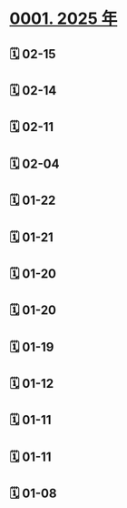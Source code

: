 # [0001. 2025 年](https://github.com/Tdahuyou/TNotes.footprints/tree/main/notes/0001.%202025%20%E5%B9%B4)

## 🗓 02-15

<Footprints :times="[2025, 2, 15, 14, 2]">
  <template #text-area>
    <p>包场看了哪吒 2。</p>
    <p>本是昨晚买的 10 点的场次，凌晨结束，因突然下雨 🌧️ 改签到了今天中午。</p>
    <p>今早准备出门的时候发现雨 🌧️ 还在下，就喊了 🚗。</p>
    <p>吐槽一句，天气预报有些水了，连错两次。</p>
    <p>看完后的感觉，👍 👍 👍，难怪票房那么高。</p>
    <p>这部片子看下来花了近两张票的费用 —— 40 ➕ 5 改签费 ➕ 30 来回打车费，但还是感觉值得。</p>
    <p>印象深刻的细节说来有点儿奇怪，就是哪吒撒尿的那个片段，撒完之后又续了一小段，创作有心了 ~(¯▽¯~)。</p>
  </template>
  <template #image-list="{ openModal }">
    <img src="https://cdn.jsdelivr.net/gh/Tdahuyou/imgs@main/2025-02-15-18-11-29.png" @click="openModal(0)"/>
    <img src="https://cdn.jsdelivr.net/gh/Tdahuyou/imgs@main/2025-02-15-18-11-34.png" @click="openModal(1)"/>
    <img src="https://cdn.jsdelivr.net/gh/Tdahuyou/imgs@main/2025-02-15-18-11-39.png" @click="openModal(2)"/>
    <img src="https://cdn.jsdelivr.net/gh/Tdahuyou/imgs@main/2025-02-15-18-11-53.png" @click="openModal(3)"/>
  </template>
</Footprints>

## 🗓 02-14

<Footprints :times="[2025, 2, 14]">
  <template #text-area>
    <p>这周来公司面试 app 开发的人有些多，老大说面试的时候让我也一起过去，协助老大和公司的技术大佬一起参与面试，主要负责问一些前端相关的问题。</p>
    <p>对于 flutter、react native，我目前也仅仅是简单了解过，并没有啥实战经验。</p>
    <p>看到简历的时候发现都是 8、9 年工作经验的，想到自己才 3 年不到，心里甚是发虚。</p>
    <p>身份突然就从求职者变为了面试官，然后又被称呼为陶老师，便更是发虚了。</p>
    <p>记得面第一个的时候，我还把 flutter 的开发语言 dart 的发音给读错了 -_-||。</p>
    <p>不过面完第一个之后，我就立刻跑到好 xd 那去装逼了。</p>
    <p>我跟你说，我今天面试别人了，🐂🍺 不？……</p>
    <p>最后记录一下这一周实际面下来的整体感觉吧！</p>
    <p>4️⃣ 字总结 —— 更自信了</p>
    <p>同时也给自己提个醒，学到老，活到老。</p>
    <p>调整好心态 —— 争取做到进一步有一步的欢喜。</p>
    <p>持续学习、持续输入、持续输出、持续分享。</p>
  </template>
</Footprints>

## 🗓 02-11

<Footprints :times="[2025, 2, 11]">
  <template #text-area>
    <p>4 月份公司计划要搬迁，我到时候应该也要搬家，这段时间正好清理一些大件的可能不再需要的物品。</p>
    <p>下个房子应该是一个公寓，工区有健身房，而且公司新楼貌似也有健身房，跑步机就没必要留了，丢海鲜市场 500 出掉了。</p>
    <p>记得这个跑步机是 24 年初左右从闲鱼入手的，入手价是 1080，用了一年左右，也是时候道别拉 ～</p>
  </template>
  <template #image-list="{ openModal }">
    <img src="https://cdn.jsdelivr.net/gh/Tdahuyou/imgs@main/2025-02-15-21-01-23.png" @click="openModal(0)"/>
  </template>
</Footprints>

## 🗓 02-04

<Footprints :times="[2025, 2, 4]">
  <template #text-area>
    <p>初七了</p>
    <p>明儿就上班了</p>
    <p>记录一下 25 年春节回家的这些天做的一些事儿</p>
    <p>必须承认</p>
    <p>回家的第一件事儿就是 - 搭建学习环境 - 把带回家的 mac studio 给准备好，接好显示器，键鼠、iPad、网络，准备好学习环境。</p>
    <p>可以说是换了个地儿学习（实际上貌似啥也没干，就是研究了一波 B 站的充电视频机制。）</p>
    <p>然后就是</p>
    <p>1️⃣ 打桌球～</p>
    <p>2️⃣ 剧本杀～</p>
    <p>3️⃣ 密室～</p>
    <p>4️⃣ 搓麻将～</p>
    <p>5️⃣ 吃排档～</p>
    <p>6️⃣ 吹牛逼～</p>
    <p>7️⃣ 远程看猫～</p>
    <p>8️⃣ 吃糯米饭～</p>
    <p>……</p>
    <p>剧本杀的体验不是很好</p>
    <p>通过这件事儿也体现出了薇姐的 🐂🍺</p>
    <p>直接要回了一半多的费用</p>
    <p>哥几个大老爷们本以为能打个八九折就蛮不错的了</p>
    <p>着实没想到能退回 500（总共不到 1k）</p>
    <p>---</p>
    <p>糯米饭可以说是老家的特色了</p>
    <p>至少在上海工作这两年没在外卖上搜到过</p>
    <p>搜到的主要都是一些饭团 🍙 啥的</p>
    <p>---</p>
    <p>回家之前给 we 准备好了半个月的水和粮</p>
    <p>回家这段时间</p>
    <p>时不时就打开米家 App 远程瞅瞅猫</p>
    <p>晚上睡前也要打开手机看上一会儿</p>
    <p>看着 we 半夜 2、3 点还趴在冰箱上望着门</p>
    <p>试着叫了一下她</p>
    <p>结果还真回头了</p>
    <p>看来是真没睡</p>
    <p>……</p>
    <p>当时是真想抱抱她</p>
    <p>---</p>
  </template>
  <template #image-list="{ openModal }">
    <img src="https://cdn.jsdelivr.net/gh/Tdahuyou/imgs@main/2025-02-04-21-30-09.png" @click="openModal(0)"/>
    <img src="https://cdn.jsdelivr.net/gh/Tdahuyou/imgs@main/2025-02-04-21-30-22.png" @click="openModal(1)"/>
    <img src="https://cdn.jsdelivr.net/gh/Tdahuyou/imgs@main/2025-02-04-21-27-16.png" @click="openModal(2)"/>
    <img src="https://cdn.jsdelivr.net/gh/Tdahuyou/imgs@main/2025-02-04-21-27-23.png" @click="openModal(3)"/>
    <img src="https://cdn.jsdelivr.net/gh/Tdahuyou/imgs@main/2025-02-04-21-36-50.png" @click="openModal(4)"/>
    <img src="https://cdn.jsdelivr.net/gh/Tdahuyou/imgs@main/2025-02-04-21-36-58.png" @click="openModal(5)"/>
    <img src="https://cdn.jsdelivr.net/gh/Tdahuyou/imgs@main/2025-02-04-21-29-19.png" @click="openModal(6)"/>
    <img src="https://cdn.jsdelivr.net/gh/Tdahuyou/imgs@main/2025-02-04-21-29-35.png" @click="openModal(7)"/>
    <img src="https://cdn.jsdelivr.net/gh/Tdahuyou/imgs@main/2025-02-04-21-29-54.png" @click="openModal(8)"/>
  </template>
</Footprints>


## 🗓 01-22

<Footprints :times="[2025, 1, 22, 23, 47]">
  <template #text-area>
    <p>通马桶</p>
    <p>专业团队</p>
    <p>两人上门</p>
    <p>原本电话里报价 85 起步</p>
    <p>上门看过问题后报价 425</p>
    <p>我：这个价格我不接受，谢谢，你们请回吧。</p>
    <p>最后对方要价 200，不走平台，直接转账。</p>
    <p>实在有些困了，就答应了。</p>
    <p>这俩老哥，老江湖了，答应后开始拿起家伙打气，打完气对准马桶口开了两枪，保险估计全程预计没到 3min，就通好了。通的过程中还在跟下一个客户通着电话，说一会儿就到。</p>
    <p>确实挺赚钱的…</p>
    <p>就先写到这吧，该睡觉了。</p>
    <p>简单记录一下这平凡生活中略微显得有点儿特别的事儿～</p>
  </template>
  <template #image-list="{ openModal }">
    <img src="https://cdn.jsdelivr.net/gh/Tdahuyou/imgs@main/2025-01-23-07-26-44.png" @click="openModal(0)"/>
  </template>
</Footprints>

## 🗓 01-21

<Footprints :times="[2025, 1, 21, 23, 20]">
  <template #text-area>
    <p>洗衣机：过年了，换双新鞋吧！</p>
    <p>我：好的 ～ 好的 ～</p>
  </template>
  <template #image-list="{ openModal }">
    <img src="https://cdn.jsdelivr.net/gh/Tdahuyou/imgs@main/2025-01-21-23-25-53.png" @click="openModal(0)"/>
    <img src="https://cdn.jsdelivr.net/gh/Tdahuyou/imgs@main/2025-01-21-23-25-40.png" @click="openModal(1)"/>
  </template>
</Footprints>

## 🗓 01-20

<Footprints :times="[2025, 1, 20]">
  <template #text-area>
    <p>做梦</p>
    <p>梦到自己在高考</p>
    <p>交了白卷（只写了名字）</p>
    <p>立刻被吓醒</p>
    <p>早就不是什么学生了</p>
    <p>还高考个 der</p>
    <p>洗漱完</p>
    <p>然后屁颠儿屁颠儿地滚去上班</p>
  </template>
  <template #other-info>☀️</template>
</Footprints>

## 🗓 01-20

<Footprints :times="[2025, 1, 20]">
  <template #text-area>
    <p>昨晚干饭时路过一家干洗店</p>
    <p>想着年前把羽绒服和鞋子洗一波</p>
    <p>询问了店员说是</p>
    <p>羽绒服 40</p>
    <p>鞋子（忘记问了）</p>
    <p>晚上八点关门</p>
    <p>想到周一下班送来的话，时间应该来得及</p>
    <p>结果送到后改口说得年后了</p>
    <p>间隔一宿，送来洗的量太多了，干不完。</p>
    <p>哎，于是又把衣服鞋子送回了家，打算直接丢洗衣机解决了。</p>
  </template>
  <template #other-info>🌙</template>
</Footprints>

## 🗓 01-19

<Footprints :times="[2025, 1, 19]">
  <template #text-area>
    <p>✍️ 葛大爷语录</p>
    <p>近期在搭建个人的笔记站点</p>
    <p>开始整理早期写过的一些笔记</p>
    <p>看到了这篇葛大爷语录</p>
    <p>现在读来也感觉挺有道理</p>
    <p>应该是几年前在刷 B 站刷视频的时候无意间记下来的</p>
    <p>---</p>
    <p>打在胎里，就随时有可能流产。</p>
    <p>当妈的一口烟儿，就可能长成畸形。</p>
    <p>长慢了，心脏缺损；长快了，就六指。</p>
    <p>好容易儿扛过十个月生出来了，一不留神，还得让产钳把脑袋夹扁了。</p>
    <p>都躲过去了，小儿麻痹、百日咳、猩红热、大脑炎还在前面等着呢。</p>
    <p>哭起来呛奶，走起来摔跤。</p>
    <p>摸水水烫，碰火火燎。</p>
    <p>是个东西撞上，咋就是个半死。</p>
    <p>唉~，钙多了，不长个儿；钙少了吧，罗圈腿。</p>
    <p>总算混到会吃饭，能出门儿了。</p>
    <p>天上下雹子，地下跑汽车。</p>
    <p>大街小巷是个暗处就躲着坏人。</p>
    <p>你说赶上谁都是个九死一生。</p>
    <p>不送命，也得落个残疾。</p>
    <p>势利眼、冷脸子、闲言碎语、指桑骂槐，好了遭人嫉妒，差了让人瞧不起。</p>
    <p>忠厚人家说你傻，精明了人家说你奸。</p>
    <p>冷淡了大伙说你傲，热情了群众说你浪。</p>
    <p>走到前头挨闷棍，走到后头全没份儿。</p>
  </template>
</Footprints>

## 🗓 01-12

<Footprints :times="[2025, 1, 12]">
  <template #text-area>
    <p>继续煲汤(っ´▽｀)っ🍲</p>
    <p>排骨汤</p>
  </template>
  <template #image-list="{ openModal }">
    <img src="https://cdn.jsdelivr.net/gh/Tdahuyou/imgs@main/2025-02-04-21-13-01.png" @click="openModal(0)"/>
  </template>
</Footprints>

## 🗓 01-11

<Footprints :times="[2025, 1, 11]">
  <template #text-area>
    <p>这周体验了一波新活法</p>
    <p>下班到家喂完猫就玩游戏</p>
    <p>直到半夜</p>
    <p>平均睡眠 4h</p>
    <p>然后隔天继续屁颠儿屁颠儿地滚去上班</p>
    <p>地铁上差点儿没晕过去</p>
  </template>
  <template #image-list="{ openModal }">
    <img src="https://cdn.jsdelivr.net/gh/Tdahuyou/imgs@main/2025-02-04-21-47-56.png" @click="openModal(0)"/>
  </template>
  <template #other-info>☀️</template>
</Footprints>

## 🗓 01-11

<Footprints :times="[2025, 1, 11]">
  <template #text-area>
    <p>煲汤(っ´▽｀)っ🍲</p>
    <p>乌鸡汤</p>
  </template>
  <template #image-list="{ openModal }">
    <img src="https://cdn.jsdelivr.net/gh/Tdahuyou/imgs@main/2025-02-04-21-12-36.png" @click="openModal(0)"/>
    <img src="https://cdn.jsdelivr.net/gh/Tdahuyou/imgs@main/2025-02-04-21-12-41.png" @click="openModal(1)"/>
  </template>
  <template #other-info>🌙</template>
</Footprints>

## 🗓 01-08

<Footprints :times="[2025, 1, 8, 18, 40, 23]">
  <template #text-area>
    <p>突然想煲汤(っ´▽｀)っ🍲</p>
    <p>下单了一个白色的珐琅锅</p>
  </template>
  <template #image-list="{ openModal }">
    <img src="https://cdn.jsdelivr.net/gh/Tdahuyou/imgs@main/2025-02-15-19-10-12.png" @click="openModal(0)"/>
  </template>
</Footprints>
